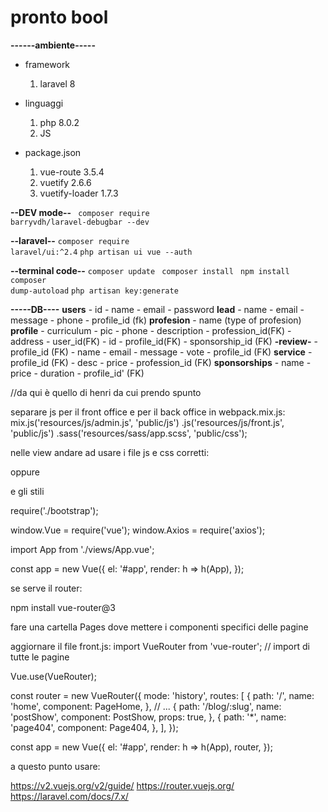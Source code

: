 # pronto bool

**------ambiente-----**
- framework
    1. laravel 8

- linguaggi 
    1. php 8.0.2
    1. JS

- package.json 
    1. vue-route 3.5.4
    1. vuetify 2.6.6
    1. vuetify-loader 1.7.3

**--DEV mode--**
<code> composer require barryvdh/laravel-debugbar --dev </code>

**--laravel--**
<code>composer require laravel/ui:^2.4</code>
<code>php artisan ui vue --auth</code>

**--terminal code--**
<code>composer update </code>
<code>composer install </code>
<code>npm install</code>
<code>composer dump-autoload</code>
<code>php artisan key:generate</code>

**-----DB----**
    **users**
        - id
        - name
        - email
        - password
    **lead**
        - name
        - email
        - message
        - phone 
        - profile_id (fk)
    **profesion**
        - name (type of profesion)
    **profile**
        - curriculum
        - pic
        - phone
        - description
        - profession_id(FK)
        - address
        - user_id(FK)
        - id
        - profile_id(FK)
        - sponsorship_id (FK)
    **-review-**
    - profile_id (FK)
    - name
    - email
    - message
    - vote
    - profile_id (FK)
**service**
    - profile_id (FK)
    - desc
    - price
    - profession_id (FK)
**sponsorships**
    - name
    - price
    - duration
    - profile_id' (FK)

//da qui è quello di henri da cui prendo spunto

separare js per il front office e per il back office in webpack.mix.js: mix.js('resources/js/admin.js', 'public/js')
.js('resources/js/front.js', 'public/js')
.sass('resources/sass/app.scss', 'public/css');

nelle view andare ad usare i file js e css corretti:

<script src="{{ asset('js/admin.js') }}" defer></script>
oppure

<script src="{{ asset('js/front.js') }}" defer></script>
e gli stili

require('./bootstrap');

window.Vue = require('vue'); window.Axios = require('axios');

import App from './views/App.vue';

const app = new Vue({ el: '#app', render: h => h(App), });

se serve il router:

npm install vue-router@3

fare una cartella Pages dove mettere i componenti specifici delle pagine

aggiornare il file front.js: import VueRouter from 'vue-router'; // import di tutte le pagine

Vue.use(VueRouter);

const router = new VueRouter({ mode: 'history', routes: [ { path: '/', name: 'home', component: PageHome, }, // ... { path: '/blog/:slug', name: 'postShow', component: PostShow, props: true, }, { path: '*', name: 'page404', component: Page404, }, ], });

const app = new Vue({ el: '#app', render: h => h(App), router, });

a questo punto usare:

https://v2.vuejs.org/v2/guide/
https://router.vuejs.org/
https://laravel.com/docs/7.x/